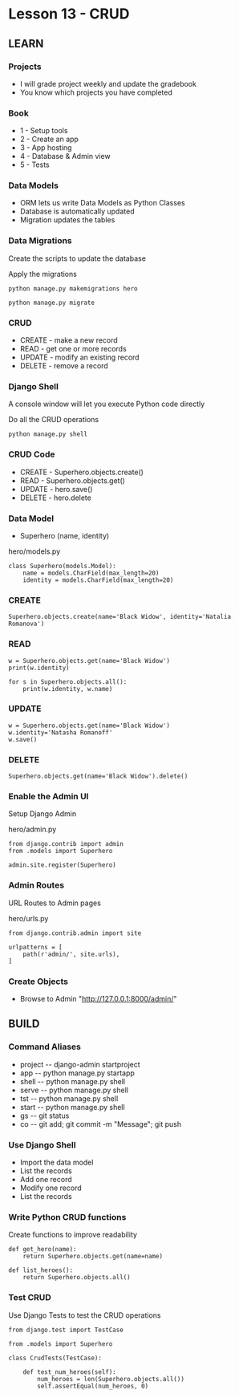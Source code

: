 # Lesson 13 - CRUD


## LEARN


### Projects 
* I will grade project weekly and update the gradebook
* You know which projects you have completed


### Book
* 1 - Setup tools
* 2 - Create an app
* 3 - App hosting
* 4 - Database & Admin view
* 5 - Tests


### Data Models
* ORM lets us write Data Models as Python Classes
* Database is automatically updated 
* Migration updates the tables


### Data Migrations
Create the scripts to update the database

Apply the migrations

    python manage.py makemigrations hero
    
    python manage.py migrate
    
    

### CRUD
* CREATE - make a new record
* READ - get one or more records
* UPDATE - modify an existing record
* DELETE - remove a record


### Django Shell
A console window will let you execute Python code directly

Do all the CRUD operations

    python manage.py shell
    

### CRUD Code
* CREATE - Superhero.objects.create()
* READ - Superhero.objects.get()
* UPDATE - hero.save()
* DELETE - hero.delete
 

### Data Model
* Superhero (name, identity)

hero/models.py

    class Superhero(models.Model):
        name = models.CharField(max_length=20)
        identity = models.CharField(max_length=20)


### CREATE

    Superhero.objects.create(name='Black Widow', identity='Natalia Romanova')
    
    
### READ

    w = Superhero.objects.get(name='Black Widow')
    print(w.identity)
    
    for s in Superhero.objects.all():
        print(w.identity, w.name)
   

### UPDATE

    w = Superhero.objects.get(name='Black Widow')
    w.identity='Natasha Romanoff'
    w.save()
    

### DELETE

    Superhero.objects.get(name='Black Widow').delete()
    
    
### Enable the Admin UI
Setup Django Admin

hero/admin.py

    from django.contrib import admin
    from .models import Superhero

    admin.site.register(Superhero)


### Admin Routes
URL Routes to Admin pages

hero/urls.py

    from django.contrib.admin import site

    urlpatterns = [
        path(r'admin/', site.urls),
    ]
    
    
### Create Objects
* Browse to Admin  "http://127.0.0.1:8000/admin/"



## BUILD

### Command Aliases
* project  -- django-admin startproject
* app -- python manage.py startapp
* shell -- python manage.py shell
* serve  -- python manage.py shell
* tst  -- python manage.py shell
* start  -- python manage.py shell
* gs -- git status
* co -- git add; git commit -m "Message"; git push


### Use Django Shell 
* Import the data model
* List the records
* Add one record
* Modify one record
* List the records


### Write Python CRUD functions
Create functions to improve readability

    def get_hero(name):
        return Superhero.objects.get(name=name)
        
    def list_heroes():
        return Superhero.objects.all()
   

### Test CRUD
Use Django Tests to test the CRUD operations

    from django.test import TestCase
    
    from .models import Superhero

    class CrudTests(TestCase):

        def test_num_heroes(self):
            num_heroes = len(Superhero.objects.all())
            self.assertEqual(num_heroes, 0)

